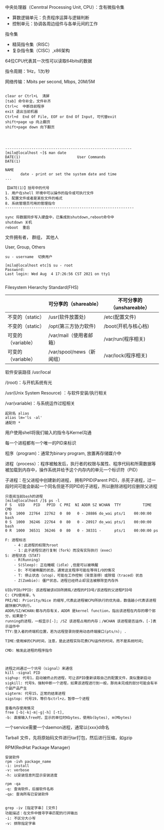中央处理器（Cenntral Processing Unit, CPU）：含有微指令集

- 算数逻辑单元：负责程序运算与逻辑判断
- 控制单元：协调各周边组件与各单元间的工作



指令集

- 精简指令集（RISC）
- 复杂指令集（CISC）,x86架构

64位CPU代表其一次性可以读取64bits的数据



指令周期：1Hz，1次/秒

网络传输：Mbits per second, Mbps, 20M/5M



```shell

clear or Ctrl+L  清屏 
[tab] 命令补全，文件补齐 
Ctrl+c  中断目前程序
exit 退出当前机器
Ctrl+d  End Of File, EOF or End Of Input, 可代替exit
shift+page up 向上翻页
shift+page down 向下翻页




----------------------------------------------------------
[milo@localhost ~]$ man date
DATE(1)                          User Commands                         DATE(1)

NAME
       date - print or set the system date and time
...

【DATE(1)】括号中的代号
1. 用户在shell 环境中可以操作的指令或可执行文件
5. 配置文件或者是某些文件的格式
8. 系统管理员可用的管理指令
-----------------------------------------------------------

sync 将数据同步写入硬盘中，已集成到shutdown,reboot命令中
shutdown 关机
reboot  重启
```



文件拥有者， 群组， 其他人

User, Group, Others



```shell
su - username  切换用户

[milo@localhost etc]$ su - root
Password:
Last login: Wed Aug  4 17:26:56 CST 2021 on tty1


```



Filesystem Hierarchy Standard(FHS)

|                    | 可分享的（shareable）     | 不可分享的（unshareable） |
| ------------------ | ------------------------- | ------------------------- |
| 不变的（static）   | /usr(软件放置处)          | /etc(配置文件)            |
| 不变的（static）   | /opt(第三方协力软件)      | /boot(开机与核心档)       |
| 可变的（variable） | /var/mail（使用者邮箱）   | /var/run(程序相关)        |
| 可变的（variable） | /var/spool/news（新闻组） | /var/lock(程序相关)       |

软件安装路径  /usr/local

/(root)：与开机系统有光

/usr(Unix System Resource) ：与软件安装/执行相关

/var(variable)：与系统运作过程相关



    起别名 alias
    alias lm='ls -al'
    通配符 *




用户使用shell将我们输入的指令与Kernel沟通

每一个进程都有一个唯一的PID来标识

程序（program)：通常为binary program, 放置再存储媒介中

进程（process）：程序被触发后，执行者的权限与属性、程序代码和所需数据等被加载到内存中，操作系统并给予这个内存内的单元一个标识符（PID）



子进程：在父进程中创建新的进程， 拥有PPID(Parent PID)，杀死子进程，过一段时间可能会新起一个同名但是不同PID的子进程，所以删除进程时应删除父进程

```shell
只查阅当前bash的进程
[milo@localhost /]$ ps -l
F S   UID    PID   PPID  C PRI  NI ADDR SZ WCHAN  TTY          TIME CMD
0 S  1000  22764  22762  0  80   0 - 28886 do_wai pts/1    00:00:00 bash
0 S  1000  36246  22764  0  80   0 - 28917 do_wai pts/1    00:00:00 bash
0 R  1000  36531  36246  0  80   0 - 38331 -      pts/1    00:00:00 ps

F: 进程标志
	- 4：此进程的权限为root
	- 1：此子进程仅进行复制（fork）而没有实际执行（exec）
S: 进程状态（STAT)
	- R(Running)
	- S(Sleep): 正在睡眠（idle）,但是可以被唤醒
	- D: 不可被唤醒的状态，通常这支程序可能在等待I/O的情况
	- T: 停止状态（stop），可能在工作控制（背景涨停）或除错（traced）状态
	- Z(Zombie): 僵尸状态，进程已经终止却没法被移除至内存外
	
UID/PID/PPID: 该进程被该UID所拥有/进程的PID号/该进程的父进程PID号
C: CPU使用率，%
PRI/NI: Priority/Nice 的缩写,代表此进程被CPU所执行的优先级，数值越小代表该进程越快被CPU执行。
ADDR/SZ/WCHAN:都与内存有关，ADDR 是kernel function，指出该进程在内存的哪个部分，如果是个
running的进程，一般显示[-]; /SZ 该进程占用的内存；/WCHAN 该进程是否运作，[-]表示运作中
TTY:登入者的终端机位置，若为远程登录则使用动态终端接口(pts/n); .

TIME:使用掉的CPU时间，注意，是此进程实际花费CPU运作的时间，而不是系统时间;

CMD: 触发此进程的程序指令



进程之间通过一个讯号（signal）来通信
kill -signal PID
sighup: 代号1，启动被终止的进程，可让该PID重新读取自己的配置文件，类似重新启动
sigkill: 代号9，强制中断一个进程，如果该进程进行到一般，那尚未完成的部分可能会有半个副产品产生
sigterm: 代号15，正常的结束进程
sigstop: 代号19，等价与ctrl+z，暂停一个进程

查看内存使用情况
free [-b|-k|-m|-g|-h] [-t],
-b: 直接输入free时，显示的单位时Kbytes，使用b(bytes), m(Mbytes)
```



一个service需要一个daemon进程，通常以{xxx}d命名



Tarball 文件，先将原始码文件进行tar打包，然后进行压缩，如gzip

RPM(RedHat Package Manager)

```shell
安装软件
rpm -ivh package_name
-i: install
-v: verbose
-h: 以安装信息列显示安装进度

rpm -qa
-q: 查询软件，后接软件名称
-qa: 查询所有已安装软件


grep -iv [指定字串] [文件]
功能描述：在文件中搜寻字串匹配的行并输出
-i: 不区分大小写
-v: 排除指定字串
```

